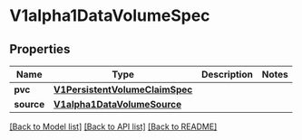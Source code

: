# V1alpha1DataVolumeSpec

## Properties
Name | Type | Description | Notes
------------ | ------------- | ------------- | -------------
**pvc** | [**V1PersistentVolumeClaimSpec**](V1PersistentVolumeClaimSpec.md) |  | 
**source** | [**V1alpha1DataVolumeSource**](V1alpha1DataVolumeSource.md) |  | 

[[Back to Model list]](../README.md#documentation-for-models) [[Back to API list]](../README.md#documentation-for-api-endpoints) [[Back to README]](../README.md)


